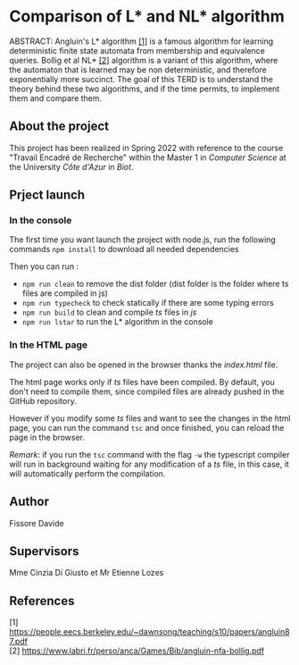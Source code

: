 # Comparison of L* and NL* algorithm 


ABSTRACT:
Angluin's L* algorithm [[1]](#1) is a famous algorithm for learning deterministic finite state automata from
membership and equivalence queries. 
Bollig et al NL* [[2]](#2) algorithm is a variant of this algorithm, where the automaton that is learned may be
non deterministic, and therefore exponentially more succinct. 
The goal of this TERD is to understand the theory behind these two algorithms, and if the time permits,
to implement them and compare them. 



## About the project
This project has been realized in Spring 2022 with reference to the course "Travail Encadré de Recherche" within the Master 1 in *Computer Science* at the University *Côte d'Azur* in *Biot*.

## Prject launch 

### In the console
The first time you want launch the project with node.js, 
run the following commands `npm install` to download
all needed dependencies

Then you can run :
- `npm run clean` to remove the dist folder (dist folder is the folder where ts files are compiled in js)
- `npm run typecheck` to check statically if there are some typing errors
- `npm run build` to clean and compile *ts* files in *js*
- `npm run lstar` to run the L* algorithm in the console

### In the HTML page
The project can also be opened in the browser thanks the *index.html* file. 

The html page works only if *ts* files have been compiled. By default, you don't need to compile them, since compiled files are already pushed in the GitHub repository.

However if you modify some *ts* files and want to see the changes in the html page, you can run the command `tsc` and once finished, you can reload the page in the browser.

*Remark*: if you run the `tsc` command with the flag `-w` the typescript compiler will run in background waiting for any modification of a *ts* file, in this case, it will automatically perform the compilation.

## Author 
Fissore Davide

## Supervisors
Mme Cinzia Di Giusto et Mr Etienne Lozes

## References
<a id="1"> [1] </a>
https://people.eecs.berkeley.edu/~dawnsong/teaching/s10/papers/angluin87.pdf   
<a id="2"> [2] </a>
https://www.labri.fr/perso/anca/Games/Bib/angluin-nfa-bollig.pdf